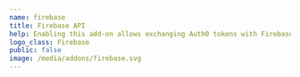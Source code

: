 ```yaml
---
name: firebase
title: Firebase API
help: Enabling this add-on allows exchanging Auth0 tokens with Firebase tokens that can be used to call their APIs flowing the user identity.
logo_class: Firebase
public: false
image: /media/addons/firebase.svg
---
```

